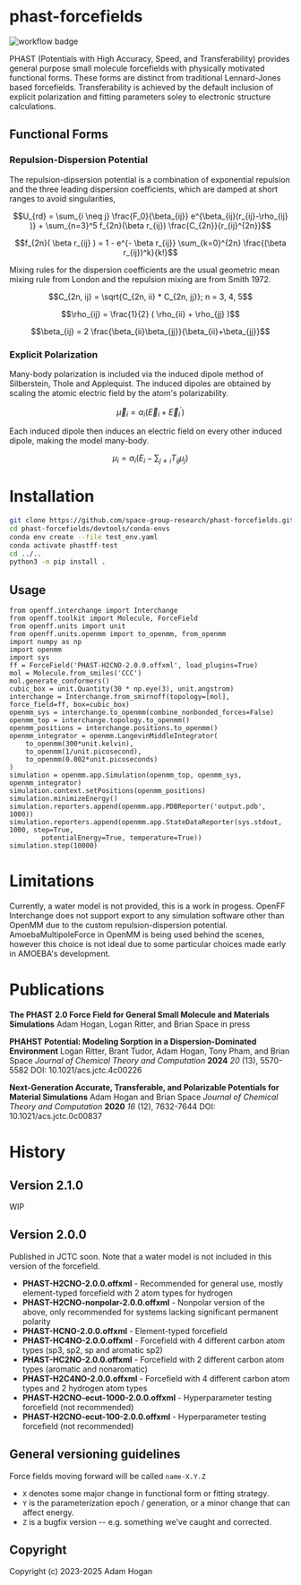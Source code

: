 # phast-forcefields

![workflow badge](https://github.com/space-group-research/phast-forcefields/actions/workflows/python-package-conda.yml/badge.svg)

PHAST (Potentials with High Accuracy, Speed, and Transferability) provides general purpose small molecule forcefields with physically motivated functional forms. These forms are distinct from traditional Lennard-Jones based forcefields. Transferability is achieved by the default inclusion of explicit polarization and fitting parameters soley to electronic structure calculations.

## Functional Forms

### Repulsion-Dispersion Potential

The repulsion-dipsersion potential is a combination of exponential repulsion and the three leading dispersion coefficients, which are damped at short ranges to avoid singularities,

$$U_{rd} = \sum_{i \neq j} \frac{F_0}{\beta_{ij}} e^{\beta_{ij}(r_{ij}-\rho_{ij} )} + \sum_{n=3}^5 f_{2n}(\beta r_{ij}) \frac{C_{2n}}{r_{ij}^{2n}}$$

$$f_{2n}( \beta r_{ij} ) = 1 - e^{- \beta r_{ij}} \sum_{k=0}^{2n} \frac{(\beta r_{ij})^k}{k!}$$

Mixing rules for the dispersion coefficients are the usual geometric mean mixing rule from London and the repulsion mixing are from Smith 1972.

$$C_{2n, ij} = \sqrt{C_{2n, ii} * C_{2n, jj}}; n = 3, 4, 5$$

$$\rho_{ij} = \frac{1}{2} ( \rho_{ii} + \rho_{jj} )$$

$$\beta_{ij} = 2 \frac{\beta_{ii}\beta_{jj}}{\beta_{ii}+\beta_{jj}}$$

### Explicit Polarization

Many-body polarization is included via the induced dipole method of Silberstein, Thole and Applequist. The induced dipoles are obtained by scaling the atomic electric field by the atom's polarizability.

$$\vec{\mu}_{i} = \alpha_i \left( \vec{E}_i + \vec{E}^\prime_i \right)$$

Each induced dipole then induces an electric field on every other induced dipole, making the model many-body.

$$\mu_{i} = \alpha_i \left( E_i - \sum_{j \neq i} T_{ij} \mu_j \right)$$

# Installation

```bash
git clone https://github.com/space-group-research/phast-forcefields.git
cd phast-forcefields/devtools/conda-envs
conda env create --file test_env.yaml
conda activate phastff-test
cd ../..
python3 -m pip install .
```

## Usage

```python3
from openff.interchange import Interchange
from openff.toolkit import Molecule, ForceField
from openff.units import unit
from openff.units.openmm import to_openmm, from_openmm
import numpy as np
import openmm
import sys
ff = ForceField('PHAST-H2CNO-2.0.0.offxml', load_plugins=True)
mol = Molecule.from_smiles('CCC')
mol.generate_conformers()
cubic_box = unit.Quantity(30 * np.eye(3), unit.angstrom)
interchange = Interchange.from_smirnoff(topology=[mol], force_field=ff, box=cubic_box)
openmm_sys = interchange.to_openmm(combine_nonbonded_forces=False)
openmm_top = interchange.topology.to_openmm()
openmm_positions = interchange.positions.to_openmm()
openmm_integrator = openmm.LangevinMiddleIntegrator(
    to_openmm(300*unit.kelvin),
    to_openmm(1/unit.picosecond),
    to_openmm(0.002*unit.picoseconds)
)
simulation = openmm.app.Simulation(openmm_top, openmm_sys, openmm_integrator)
simulation.context.setPositions(openmm_positions)
simulation.minimizeEnergy()
simulation.reporters.append(openmm.app.PDBReporter('output.pdb', 1000))
simulation.reporters.append(openmm.app.StateDataReporter(sys.stdout, 1000, step=True,
        potentialEnergy=True, temperature=True))
simulation.step(10000)
```

# Limitations

Currently, a water model is not provided, this is a work in progess. OpenFF Interchange does not support export to any simulation software other than OpenMM due to the custom repulsion-dispersion potential. AmoebaMultipoleForce in OpenMM is being used behind the scenes, however this choice is not ideal due to some particular choices made early in AMOEBA's development.

# Publications

**The PHAST 2.0 Force Field for General Small Molecule and Materials Simulations**
Adam Hogan, Logan Ritter, and Brian Space
in press

**PHAHST Potential: Modeling Sorption in a Dispersion-Dominated Environment**
Logan Ritter, Brant Tudor, Adam Hogan, Tony Pham, and Brian Space
*Journal of Chemical Theory and Computation* **2024** *20* (13), 5570-5582
DOI: 10.1021/acs.jctc.4c00226

**Next-Generation Accurate, Transferable, and Polarizable Potentials for Material Simulations**
Adam Hogan and Brian Space
*Journal of Chemical Theory and Computation* **2020** *16* (12), 7632-7644
DOI: 10.1021/acs.jctc.0c00837

# History

## Version 2.1.0

WIP

## Version 2.0.0

Published in JCTC soon. Note that a water model is not included in this version of the forcefield.

- **PHAST-H2CNO-2.0.0.offxml** - Recommended for general use, mostly element-typed forcefield with 2 atom types for hydrogen
- **PHAST-H2CNO-nonpolar-2.0.0.offxml** - Nonpolar version of the above, only recommended for systems lacking significant permanent polarity
- **PHAST-HCNO-2.0.0.offxml** - Element-typed forcefield
- **PHAST-HC4NO-2.0.0.offxml** - Forcefield with 4 different carbon atom types (sp3, sp2, sp and aromatic sp2)
- **PHAST-HC2NO-2.0.0.offxml** - Forcefield with 2 different carbon atom types (aromatic and nonaromatic)
- **PHAST-H2C4NO-2.0.0.offxml** - Forcefield with 4 different carbon atom types and 2 hydrogen atom types
- **PHAST-H2CNO-ecut-1000-2.0.0.offxml** - Hyperparameter testing forcefield (not recommended)
- **PHAST-H2CNO-ecut-100-2.0.0.offxml** - Hyperparameter testing forcefield (not recommended)

## General versioning guidelines

Force fields moving forward will be called `name-X.Y.Z`

* `X` denotes some major change in functional form or fitting strategy.
* `Y` is the parameterization epoch / generation, or a minor change that can affect energy.
* `Z` is a bugfix version -- e.g. something we've caught and corrected.

## Copyright

Copyright (c) 2023-2025 Adam Hogan
